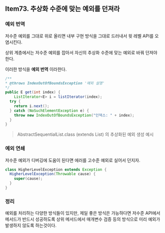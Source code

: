 ## Item73. 추상화 수준에 맞는 예외를 던져라



### 예외 번역

저수준 예외를 그대로 위로 올리면 내부 구현 방식을 그대로 드러내서 윗 레벨 API를 오염시킨다.

상위 계층에서는 저수준 예외를 잡아서 자신의 추상화 수준에 맞는 예외로 바꿔 던져야 한다.

이러한 방식을 **예외 번역** 이라한다.



```java
/**
* @throws IndexOutOfBoundsException '예외 설명'
*/
public E get(int index) {
	ListIterator<E> i = listIterator(index);
  try {
    return i.next();
  } catch (NoSuchElementException e) {
    throw new IndexOutOfBoundsException("인덱스: " + index);
  }
}
```

> AbstractSequentialList.class (extends List) 의 추상화된 예외 생성 예시





### 예외 연쇄

저수준 예외가 디버깅에 도움이 된다면 에러를 고수준 예외로 실어서 던지자.

```java
class HigherLevelException extends Exception {
  HigherLevelException(Throwable cause) {
    super(cause);
  }
}
```



### 정리

예외를 처리하는 다양한 방식들이 있지만, 제일 좋은 방식은 가능하다면 저수준 API에서  메서드가 반드시 성공하도록 상위 메서드에서 매개변수 검증 등의 방식으로 미리 예외가 발생하지 않도록 하는것이다.

